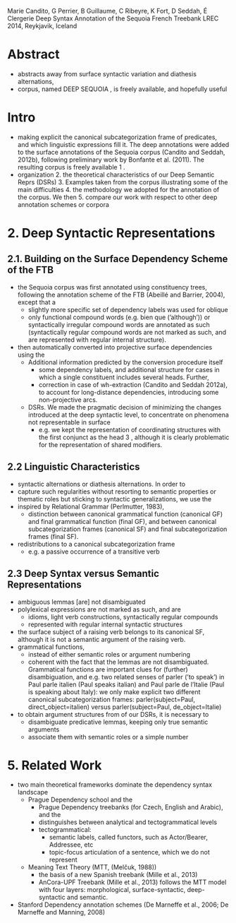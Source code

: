 Marie Candito, G Perrier, B Guillaume, C Ribeyre, K Fort, D Seddah, É Clergerie
Deep Syntax Annotation of the Sequoia French Treebank
LREC 2014, Reykjavik, Iceland

# Abstract

* abstracts away from surface syntactic variation and diathesis alternations,
* corpus, named DEEP SEQUOIA , is freely available, and hopefully useful

# Intro

* making explicit the canonical subcategorization frame of predicates, and
  which linguistic expressions fill it. The deep annotations were added to
  the surface annotations of the Sequoia corpus (Candito and Seddah,
  2012b), following preliminary work by Bonfante et al.  (2011). The resulting
  corpus is freely available 1 .
* organization
  2. the theoretical characteristics of our Deep Semantic Reprs (DSRs)
  3. Examples taken from the corpus illustrating some of the main difficulties
  4. the methodology we adopted for the annotation of the corpus. We then
  5. compare our work with respect to other deep annotation schemes or corpora

# 2. Deep Syntactic Representations

## 2.1.  Building on the Surface Dependency Scheme of the FTB

* the Sequoia corpus was first annotated using constituency trees, following
  the annotation scheme of the FTB (Abeillé and Barrier, 2004), except that a
  * slightly more specific set of dependency labels was used for oblique
  * only functional compound words (e.g. bien que (’although’)) or
    syntactically irregular compound words are annotated as such (syntactically
    regular compound words are not marked as such, and are represented with
    regular internal structure).
* then automatically converted into projective surface dependencies using the
  * Additional information predicted by the conversion procedure itself
    * some dependency labels, and additional structure for cases in which a
      single constituent includes several heads. Further,
    * correction in case of wh-extraction (Candito and Seddah 2012a), to
      account for long-distance dependencies, introducing some non-projective
      arcs.
  * DSRs. We made the pragmatic decision of minimizing the changes introduced
    at the deep syntactic level, to concentrate on phenomena not
    representable in surface
    * e.g. we kept the representation of coordinating structures with the first
      conjunct as the head 3 , although it is clearly problematic for the
      representation of shared modifiers.

## 2.2 Linguistic Characteristics

* syntactic alternations or diathesis alternations. In order to
* capture such regularities without resorting to semantic properties or
  thematic roles but sticking to syntactic generalizations, we use the
* inspired by Relational Grammar (Perlmutter, 1983),
  * distinction between canonical grammatical function (canonical GF) and final
    grammatical function (final GF), and between canonical subcategorization
    frames (canonical SF) and final subcategorization frames (final SF).
* redistributions to a canonical subcategorization frame
  * e.g. a passive occurrence of a transitive verb

## 2.3 Deep Syntax versus Semantic Representations

* ambiguous lemmas [are] not disambiguated
* polylexical expressions  are not marked as such, and are
  * idioms, light verb constructions, syntactically regular compounds
  * represented with regular internal syntactic structures
* the surface subject of a raising verb belongs to its canonical SF, although
  it is not a semantic argument of the raising verb.
* grammatical functions,
  * instead of either semantic roles or argument numbering
  * coherent with the fact that the lemmas are not disambiguated.
    Grammatical functions are important clues for (further) disambiguation, and
    e.g. two related senses of parler (’to speak’) in
      Paul parle italien (Paul speaks italian) and
      Paul parle de l’Italie (Paul is speaking about Italy):
    we only make explicit two different canonical subcategorization frames:
      parler(subject=Paul, direct_object=italien) versus
      parler(subject=Paul, de_object=Italie)
* to obtain argument structures from of our DSRs, it is necessary to
  * disambiguate predicative lemmas, keeping only true semantic arguments
  * associate them with semantic roles or a simple number

# 5. Related Work

* two main theoretical frameworks dominate the dependency syntax landscape
  * Prague Dependency school and the
    * Prague Dependency treebanks (for Czech, English and Arabic), and the
    * distinguishes between analytical and tectogrammatical levels
    * tectogrammatical:
      * semantic labels, called functors, such as Actor/Bearer, Addressee, etc
      * topic-focus articulation of a sentence, which we do not represent
  * Meaning Text Theory (MTT, (Melčuk, 1988))
    * the basis of a new Spanish treebank (Mille et al., 2013)
    * AnCora-UPF Treebank (Mille et al., 2013) follows the MTT model with four
      layers: morphological, surface-syntactic, deep-syntactic and semantic.
* Stanford Dependency annotation schemes
  (De Marneffe et al., 2006; De Marneffe and Manning, 2008)
